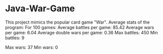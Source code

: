 # Java-War-Game
This project mimics the popular card game "War".
Average stats of the program:
For 100 games: Average battles per game: 85.42
Average wars per game: 6.04
Average double wars per game: 0.36
Max battles: 450
Min battles: 9

Max wars: 37
Min wars: 0
